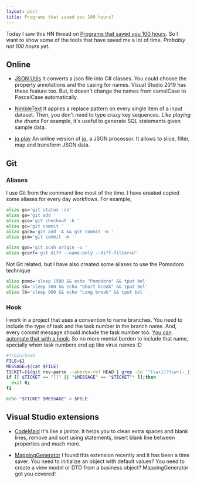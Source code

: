 ```yaml
---
layout: post
title: Programs that saved you 100 hours?
---
```


Today I saw this HN thread on [Programs that saved you 100 hours](https://news.ycombinator.com/item?id=22849208). So I want to show some of the tools that have saved me a lot of time. _Probably not 100 hours yet._

## Online

* [JSON Utils](https://jsonutils.com/) It converts a json file into C# classes. You could choose the property annotations and the casing for names. Visual Studio 2019 has these feature too. But, it doesn't change the names from camelCase to PascalCase automatically.

* [NimbleText](https://nimbletext.com/Live) It applies a replace pattern on every single item of a input dataset. Then, you don't need to type crazy key sequences. _Like playing the drums_ For example, it's useful to generate SQL statements given sample data.

* [jq play](https://jqplay.org/) An online version of [jq](https://stedolan.github.io/jq/), a JSON processor. It allows to slice, filter, map and transform JSON data.

## Git

### Aliases

I use Git from the command line most of the time. I have <del>created</del> copied some aliases for every day workflows. For example,

```bash
alias gs='git status -sb' 
alias ga='git add ' 
alias gco='git checkout -b ' 
alias gc='git commit ' 
alias gacm='git add -A && git commit -m ' 
alias gcm='git commit -m ' 

alias gpo='git push origin -u ' 
alias gconf='git diff --name-only --diff-filter=U'
```

Not Git related, but I have also created some aliases to use the Pomodoro technique

```bash
alias pomo='sleep 1500 && echo "Pomodoro" && tput bel' 
alias sb='sleep 300 && echo "Short break" && tput bel' 
alias lb='sleep 900 && echo "Long break" && tput bel'
```

### Hook

I work in a project that uses a convention to name branches. You need to include the type of task and the task number in the branch name. And, every commit message should include the task number too. [You can automate that with a hook](https://medium.com/better-programming/how-to-automatically-add-the-ticket-number-in-git-commit-message-bda5426ded05). So no more mental burden to include that name, specially when task numbers end up like virus names :D

```bash
#!/bin/bash
FILE=$1
MESSAGE=$(cat $FILE)
TICKET=[$(git rev-parse --abbrev-ref HEAD | grep -Eo '^(\w+/)?(\w+[-_])?[0-9]+' | grep -Eo '(\w+[-])?[0-9]+' | tr "[:lower:]" "[:upper:]")]
if [[ $TICKET == "[]" || "$MESSAGE" == "$TICKET"* ]];then
  exit 0;
fi

echo "$TICKET $MESSAGE" > $FILE
```

## Visual Studio extensions

* [CodeMaid](https://marketplace.visualstudio.com/items?itemName=SteveCadwallader.CodeMaid) It's like a janitor. It helps you to clean extra spaces and blank lines, remove and sort using statements, insert blank line between properties and much more.

* [MappingGenerator](https://marketplace.visualstudio.com/items?itemName=54748ff9-45fc-43c2-8ec5-cf7912bc3b84.mappinggenerator) I found this extension recently and it has been a time saver. You need to initialize an object with default values? You need to create a view model or DTO from a business object? MappingGenerator got you covered!